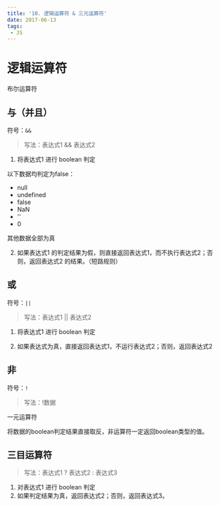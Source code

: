 ```yaml
---
title: '10. 逻辑运算符 & 三元运算符'
date: 2017-06-13
tags:
 - JS
---
```


# 逻辑运算符 

布尔运算符

## 与（并且）

符号：`&&`

> 写法：表达式1 && 表达式2

1. 将表达式1 进行 boolean 判定

以下数据均判定为false：

- null
- undefined
- false
- NaN
- ''
- 0

其他数据全部为真

2. 如果表达式1 的判定结果为假，则直接返回表达式1，而不执行表达式2；否则，返回表达式2 的结果。（短路规则）

## 或

符号：`||`

> 写法：表达式1 || 表达式2

1. 将表达式1 进行 boolean 判定

2. 如果表达式为真，直接返回表达式1，不运行表达式2；否则，返回表达式2

## 非

符号：`!`

> 写法：!数据

一元运算符

将数据的boolean判定结果直接取反，非运算符一定返回boolean类型的值。

## 三目运算符

> 写法：表达式1 ? 表达式2 : 表达式3

1. 对表达式1 进行 boolean 判定
2. 如果判定结果为真，返回表达式2；否则，返回表达式3。
